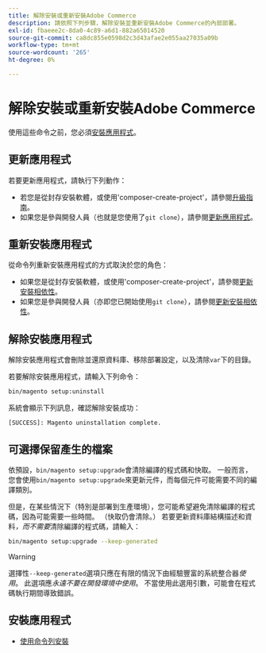 ```yaml
---
title: 解除安裝或重新安裝Adobe Commerce
description: 請依照下列步驟，解除安裝並重新安裝Adobe Commerce的內部部署。
exl-id: fbaeee2c-8da0-4c89-a6d1-882a65014520
source-git-commit: ca8dc855e0598d2c3d43afae2e055aa27035a09b
workflow-type: tm+mt
source-wordcount: '265'
ht-degree: 0%

---
```


# 解除安裝或重新安裝Adobe Commerce

使用這些命令之前，您必須[安裝應用程式](../tutorials/install.md)。

## 更新應用程式

若要更新應用程式，請執行下列動作：

* 若您是從封存安裝軟體，或使用&#39;composer-create-project&#39;，請參閱[升級指南](../../upgrade/overview.md)。
* 如果您是參與開發人員（也就是您使用了`git clone`），請參閱[更新應用程式](../../upgrade/developer/git-installs.md)。

## 重新安裝應用程式

從命令列重新安裝應用程式的方式取決於您的角色：

* 如果您是從封存安裝軟體，或使用&#39;composer-create-project&#39;，請參閱[更新安裝相依性](https://developer.adobe.com/commerce/contributor/guides/install/update-dependencies/)。
* 如果您是參與開發人員（亦即您已開始使用`git clone`），請參閱[更新安裝相依性](https://developer.adobe.com/commerce/contributor/guides/install/update-dependencies/)。

## 解除安裝應用程式

解除安裝應用程式會刪除並還原資料庫、移除部署設定，以及清除`var`下的目錄。

若要解除安裝應用程式，請輸入下列命令：

```bash
bin/magento setup:uninstall
```

系統會顯示下列訊息，確認解除安裝成功：

```
[SUCCESS]: Magento uninstallation complete.
```

## 可選擇保留產生的檔案

依預設，`bin/magento setup:upgrade`會清除編譯的程式碼和快取。 一般而言，您會使用`bin/magento setup:upgrade`來更新元件，而每個元件可能需要不同的編譯類別。

但是，在某些情況下（特別是部署到生產環境），您可能希望避免清除編譯的程式碼，因為可能需要一些時間。 （快取仍會清除。） 若要更新資料庫結構描述和資料&#x200B;*，而不需要*&#x200B;清除編譯的程式碼，請輸入：

```bash
bin/magento setup:upgrade --keep-generated
```

>[!WARNING]
>
>選擇性`--keep-generated`選項只應在有限的情況下由經驗豐富的系統整合器&#x200B;*使用*。 此選項應&#x200B;*永遠不要在開發環境中使用*。 不當使用此選用引數，可能會在程式碼執行期間導致錯誤。

## 安裝應用程式

* [使用命令列安裝](../advanced.md)
